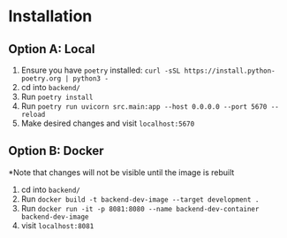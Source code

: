 # Installation

## Option A: Local

1. Ensure you have `poetry` installed: `curl -sSL https://install.python-poetry.org | python3 -`
2. cd into `backend/`
3. Run `poetry install`
4. Run `poetry run uvicorn src.main:app --host 0.0.0.0 --port 5670 --reload`
5. Make desired changes and visit `localhost:5670`

## Option B: Docker

*Note that changes will not be visible until the image is rebuilt

1. cd into `backend/`
2. Run `docker build -t backend-dev-image --target development .`
3. Run `docker run -it -p 8081:8080 --name backend-dev-container backend-dev-image`
4. visit `localhost:8081`
